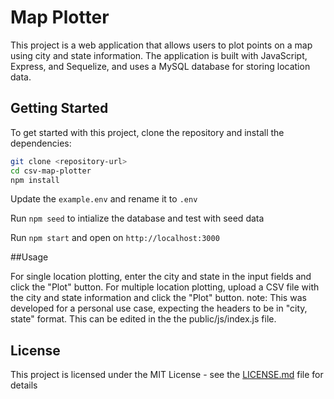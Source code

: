 # Map Plotter

This project is a web application that allows users to plot points on a map using city and state information. The application is built with JavaScript, Express, and Sequelize, and uses a MySQL database for storing location data.

## Getting Started

To get started with this project, clone the repository and install the dependencies:

```bash
git clone <repository-url>
cd csv-map-plotter
npm install
```

Update the `example.env` and rename it to `.env`

Run `npm seed` to intialize the database and test with seed data

Run `npm start` and open on `http://localhost:3000`

##Usage

For single location plotting, enter the city and state in the input fields and click the "Plot" button. 
For multiple location plotting, upload a CSV file with the city and state information and click the "Plot" button.
note: This was developed for a personal use case, expecting the headers to be in "city, state" format. This can be edited in the the public/js/index.js file.

## License

This project is licensed under the MIT License - see the [LICENSE.md](LICENSE.md) file for details
